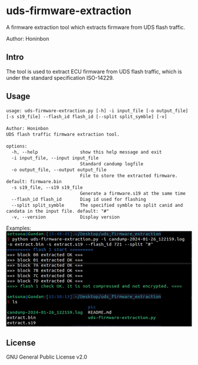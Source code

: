 # uds-firmware-extraction
A firmware extraction tool which extracts firmware from UDS flash traffic.

Author: Honinbon

## Intro
The tool is used to extract ECU firmware from UDS flash traffic, which is under the standard specification ISO-14229.

## Usage
```
usage: uds-firmware-extraction.py [-h] -i input_file [-o output_file] [-s s19_file] --flash_id flash_id [--split split_symble] [-v]

Author: Honinbon
UDS flash traffic firmware extraction tool.

options:
  -h, --help                show this help message and exit
  -i input_file, --input input_file
                            Standard candump logfile
  -o output_file, --output output_file
                            File to store the extracted firmware. default: firmware.bin
  -s s19_file, --s19 s19_file
                            Generate a firmware.s19 at the same time
  --flash_id flash_id       Diag id used for flashing
  --split split_symble      The specified symble to split canid and candata in the input file. default: "#"
  -v, --version             Display version
```
Examples:    
![example](./pic/example.png)

## License
GNU General Public License v2.0